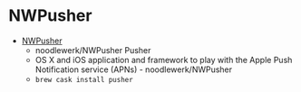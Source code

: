 # NWPusher
- [NWPusher](https://github.com/noodlewerk/NWPusher)
  -  noodlewerk/NWPusher Pusher
  - OS X and iOS application and framework to play with the Apple Push Notification service (APNs) - noodlewerk/NWPusher
  - `brew cask install pusher`
